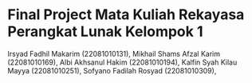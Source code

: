# Final Project Mata Kuliah Rekayasa Perangkat Lunak Kelompok 1
Irsyad Fadhil Makarim (22081010131),
Mikhail Shams Afzal Karim (22081010169),
Albi Akhsanul Hakim (22081010194),
Kalfin Syah Kilau Mayya (22081010251),
Sofyano Fadilah Rosyad (22081010309),
